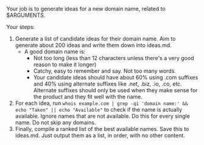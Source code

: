 Your job is to generate ideas for a new domain name, related to $ARGUMENTS.


Your steps:

1. Generate a list of candidate ideas for their domain name. Aim to generate about 200
   ideas and write them down into ideas.md.
   - A good domain name is:
     - Not too long (less than 12 characters unless there's a very good reason to make it longer)
     - Catchy, easy to remember and say. Not too many words.
     - Your candidate ideas should have about 60% using .com suffixes and 40% using alternate suffixes like .net, .biz, .io, .co, etc. Alternate suffixes should only be used when they make sense for the product and they fit well with the name.
2. For each idea, run `whois example.com | grep -qi 'domain name:' && echo "Taken" || echo "Available"` to check if the name is actually available. Ignore names that are not available. Do this for every single name. Do not skip any domains.
3. Finally, compile a ranked list of the best available names. Save this to ideas.md. Just output them as a list, in order, with no other content.